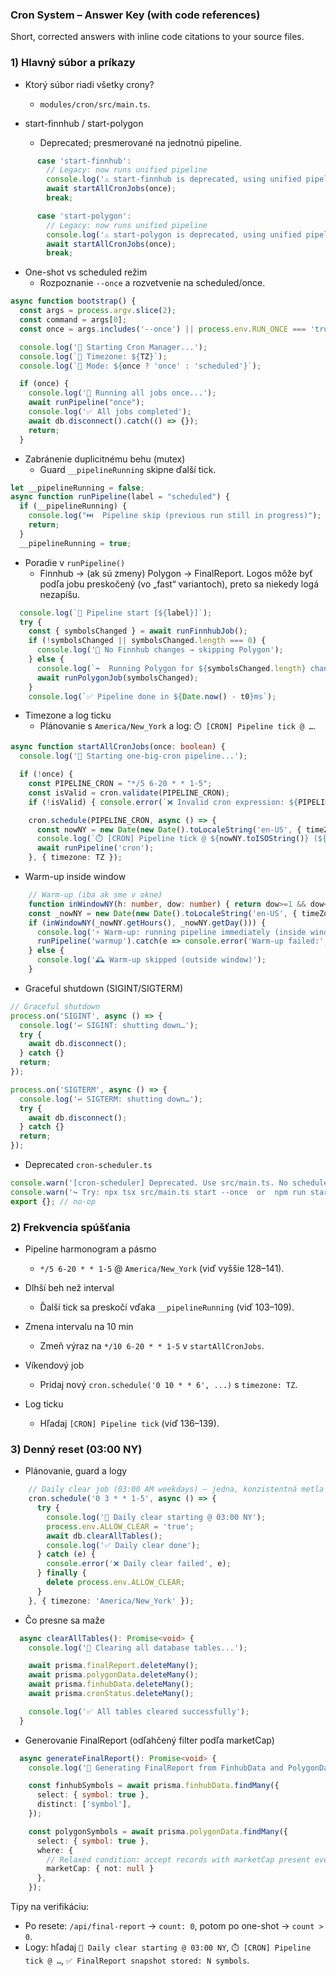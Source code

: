 ### Cron System – Answer Key (with code references)

Short, corrected answers with inline code citations to your source files.

### 1) Hlavný súbor a príkazy

- Ktorý súbor riadi všetky crony?

  - `modules/cron/src/main.ts`.

- start-finnhub / start-polygon
  - Deprecated; presmerované na jednotnú pipeline.

```30:40:modules/cron/src/main.ts
      case 'start-finnhub':
        // Legacy: now runs unified pipeline
        console.log('⚠️ start-finnhub is deprecated, using unified pipeline');
        await startAllCronJobs(once);
        break;

      case 'start-polygon':
        // Legacy: now runs unified pipeline
        console.log('⚠️ start-polygon is deprecated, using unified pipeline');
        await startAllCronJobs(once);
        break;
```

- One-shot vs scheduled režim
  - Rozpoznanie `--once` a rozvetvenie na scheduled/once.

```9:17:modules/cron/src/main.ts
async function bootstrap() {
  const args = process.argv.slice(2);
  const command = args[0];
  const once = args.includes('--once') || process.env.RUN_ONCE === 'true';

  console.log('🚀 Starting Cron Manager...');
  console.log(`📅 Timezone: ${TZ}`);
  console.log(`🔄 Mode: ${once ? 'once' : 'scheduled'}`);
```

```174:181:modules/cron/src/main.ts
  if (once) {
    console.log('🔄 Running all jobs once...');
    await runPipeline("once");
    console.log('✅ All jobs completed');
    await db.disconnect().catch(() => {});
    return;
  }
```

- Zabránenie duplicitnému behu (mutex)
  - Guard `__pipelineRunning` skipne ďalší tick.

```103:109:modules/cron/src/main.ts
let __pipelineRunning = false;
async function runPipeline(label = "scheduled") {
  if (__pipelineRunning) {
    console.log("⏭️  Pipeline skip (previous run still in progress)");
    return;
  }
  __pipelineRunning = true;
```

- Poradie v `runPipeline()`
  - Finnhub → (ak sú zmeny) Polygon → FinalReport. Logos môže byť podľa jobu preskočený (vo „fast“ variantoch), preto sa niekedy logá nezapíšu.

```111:120:modules/cron/src/main.ts
  console.log(`🚦 Pipeline start [${label}]`);
  try {
    const { symbolsChanged } = await runFinnhubJob();
    if (!symbolsChanged || symbolsChanged.length === 0) {
      console.log('🛌 No Finnhub changes → skipping Polygon');
    } else {
      console.log(`➡️  Running Polygon for ${symbolsChanged.length} changed symbols`);
      await runPolygonJob(symbolsChanged);
    }
    console.log(`✅ Pipeline done in ${Date.now() - t0}ms`);
```

- Timezone a log ticku
  - Plánovanie s `America/New_York` a log: `⏱️ [CRON] Pipeline tick @ …`.

```128:141:modules/cron/src/main.ts
async function startAllCronJobs(once: boolean) {
  console.log('🚀 Starting one-big-cron pipeline...');

  if (!once) {
    const PIPELINE_CRON = "*/5 6-20 * * 1-5";
    const isValid = cron.validate(PIPELINE_CRON);
    if (!isValid) { console.error(`❌ Invalid cron expression: ${PIPELINE_CRON}`); }

    cron.schedule(PIPELINE_CRON, async () => {
      const nowNY = new Date(new Date().toLocaleString('en-US', { timeZone: TZ }));
      console.log(`⏱️ [CRON] Pipeline tick @ ${nowNY.toISOString()} (${TZ})`);
      await runPipeline('cron');
    }, { timezone: TZ });
```

- Warm-up inside window

```144:153:modules/cron/src/main.ts
    // Warm-up (iba ak sme v okne)
    function inWindowNY(h: number, dow: number) { return dow>=1 && dow<=5 && h>=6 && h<=20; }
    const _nowNY = new Date(new Date().toLocaleString('en-US', { timeZone: TZ }));
    if (inWindowNY(_nowNY.getHours(), _nowNY.getDay())) {
      console.log('⚡ Warm-up: running pipeline immediately (inside window)');
      runPipeline('warmup').catch(e => console.error('Warm-up failed:', e));
    } else {
      console.log('🕰️ Warm-up skipped (outside window)');
    }
```

- Graceful shutdown (SIGINT/SIGTERM)

```185:201:modules/cron/src/main.ts
// Graceful shutdown
process.on('SIGINT', async () => {
  console.log('↩️ SIGINT: shutting down…');
  try {
    await db.disconnect();
  } catch {}
  return;
});

process.on('SIGTERM', async () => {
  console.log('↩️ SIGTERM: shutting down…');
  try {
    await db.disconnect();
  } catch {}
  return;
});
```

- Deprecated `cron-scheduler.ts`

```1:3:modules/cron/src/cron-scheduler.ts
console.warn('[cron-scheduler] Deprecated. Use src/main.ts. No schedules armed.');
console.warn('↪️ Try: npx tsx src/main.ts start --once  or  npm run start:once');
export {}; // no-op
```

### 2) Frekvencia spúšťania

- Pipeline harmonogram a pásmo

  - `*/5 6-20 * * 1-5` @ `America/New_York` (viď vyššie 128–141).

- Dlhší beh než interval

  - Ďalší tick sa preskočí vďaka `__pipelineRunning` (viď 103–109).

- Zmena intervalu na 10 min

  - Zmeň výraz na `*/10 6-20 * * 1-5` v `startAllCronJobs`.

- Víkendový job

  - Pridaj nový `cron.schedule('0 10 * * 6', ...)` s `timezone: TZ`.

- Log ticku
  - Hľadaj `[CRON] Pipeline tick` (viď 136–139).

### 3) Denný reset (03:00 NY)

- Plánovanie, guard a logy

```154:168:modules/cron/src/main.ts
    // Daily clear job (03:00 AM weekdays) – jedna, konzistentná metla
    cron.schedule('0 3 * * 1-5', async () => {
      try {
        console.log('🧹 Daily clear starting @ 03:00 NY');
        process.env.ALLOW_CLEAR = 'true';
        await db.clearAllTables();
        console.log('✅ Daily clear done');
      } catch (e) {
        console.error('❌ Daily clear failed', e);
      } finally {
        delete process.env.ALLOW_CLEAR;
      }
    }, { timezone: 'America/New_York' });
```

- Čo presne sa maže

```619:628:modules/cron/src/core/DatabaseManager.ts
  async clearAllTables(): Promise<void> {
    console.log('🛑 Clearing all database tables...');

    await prisma.finalReport.deleteMany();
    await prisma.polygonData.deleteMany();
    await prisma.finhubData.deleteMany();
    await prisma.cronStatus.deleteMany();

    console.log('✅ All tables cleared successfully');
  }
```

- Generovanie FinalReport (odľahčený filter podľa marketCap)

```396:418:modules/cron/src/core/DatabaseManager.ts
  async generateFinalReport(): Promise<void> {
    console.log('🔄 Generating FinalReport from FinhubData and PolygonData...');

    const finhubSymbols = await prisma.finhubData.findMany({
      select: { symbol: true },
      distinct: ['symbol'],
    });

    const polygonSymbols = await prisma.polygonData.findMany({
      select: { symbol: true },
      where: {
        // Relaxed condition: accept records with marketCap present even if live price is missing
        marketCap: { not: null }
      },
    });
```

Tipy na verifikáciu:

- Po resete: `/api/final-report` → `count: 0`, potom po one-shot → `count > 0`.
- Logy: hľadaj `🧹 Daily clear starting @ 03:00 NY`, `⏱️ [CRON] Pipeline tick @ …`, `✅ FinalReport snapshot stored: N symbols`.
